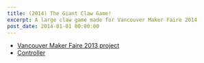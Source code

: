 ```yaml
---
title: (2014) The Giant Claw Game! 
excerpt: A large claw game made for Vancouver Maker Faire 2014
post_date: 2014-01-01 00:00:00
---
```


- [Vancouver Maker Faire 2013 project](/the-giant-claw-game-vancouver-maker-faire-2013-project)
- [Controller](/the-giant-claw-game-controller)
